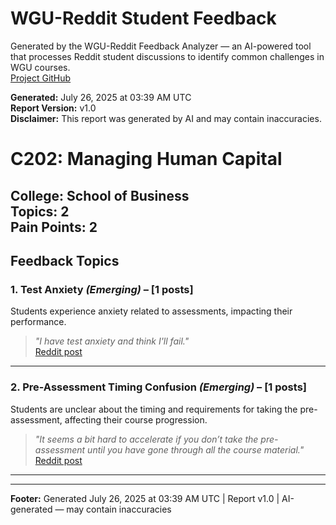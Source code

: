 # WGU-Reddit Student Feedback

Generated by the WGU-Reddit Feedback Analyzer — an AI-powered tool that processes Reddit student discussions to identify common challenges in WGU courses.  
[Project GitHub](https://wgudataninja.github.io/wgu-reddit-monitoring-pipeline/)

**Generated:** July 26, 2025 at 03:39 AM UTC  
**Report Version:** v1.0  
**Disclaimer:** This report was generated by AI and may contain inaccuracies.  
# C202: Managing Human Capital
**College:** School of Business  
**Topics:** 2  
**Pain Points:** 2  
---
## Feedback Topics
### 1. Test Anxiety _(Emerging)_ – [1 posts]
Students experience anxiety related to assessments, impacting their performance.  
> _"I have test anxiety and think I'll fail."_  
> [Reddit post](https://reddit.com/comments/1h8aini)  
---
### 2. Pre-Assessment Timing Confusion _(Emerging)_ – [1 posts]
Students are unclear about the timing and requirements for taking the pre-assessment, affecting their course progression.  
> _"It seems a bit hard to accelerate if you don’t take the pre-assessment until you have gone through all the course material."_  
> [Reddit post](https://reddit.com/comments/1az03au)  
---
---
**Footer:** Generated July 26, 2025 at 03:39 AM UTC | Report v1.0 | AI-generated — may contain inaccuracies  